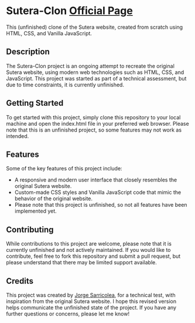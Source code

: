 # Sutera-Clon  [Official Page](https://checkout.sleepdreamdeep.com/suteradreamdeepfbshop4str/checkout?comments=true&faq=true&record=true&proof=top&language=us)

This (unfinished) clone of the Sutera website, created from scratch using HTML, CSS, and Vanilla JavaScript.

## Description
The Sutera-Clon project is an ongoing attempt to recreate the original Sutera website, using modern web technologies such as HTML, CSS, and JavaScript. This project was started as part of a technical assessment, but due to time constraints, it is currently unfinished.

## Getting Started
To get started with this project, simply clone this repository to your local machine and open the index.html file in your preferred web browser. Please note that this is an unfinished project, so some features may not work as intended.

## Features
Some of the key features of this project include:

- A responsive and modern user interface that closely resembles the original Sutera website.
- Custom-made CSS styles and Vanilla JavaScript code that mimic the behavior of the original website.
- Please note that this project is unfinished, so not all features have been implemented yet.


## Contributing
While contributions to this project are welcome, please note that it is currently unfinished and not actively maintained. If you would like to contribute, feel free to fork this repository and submit a pull request, but please understand that there may be limited support available.

## Credits
This project was created by [Jorge Sarricolea](https://jorgesarricolea.com), for a technical test, with inspiration from the original Sutera website. I hope this revised version helps communicate the unfinished state of the project. If you have any further questions or concerns, please let me know!
